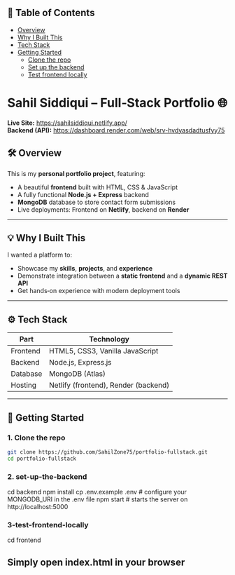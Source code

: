 ## 📑 Table of Contents
- [Overview](#overview)
- [Why I Built This](#why-i-built-this)
- [Tech Stack](#tech-stack)
- [Getting Started](#getting-started)
  - [Clone the repo](#1-clone-the-repo)
  - [Set up the backend](#2-set-up-the-backend)
  - [Test frontend locally](#3-test-frontend-locally)



# Sahil Siddiqui – Full‑Stack Portfolio 🌐

**Live Site:** https://sahilsiddiqui.netlify.app/  
**Backend (API):** https://dashboard.render.com/web/srv-hvdyasdadtusfyy75

## 🛠️ Overview

This is my **personal portfolio project**, featuring:

- A beautiful **frontend** built with HTML, CSS & JavaScript  
- A fully functional **Node.js + Express** backend  
- **MongoDB** database to store contact form submissions  
- Live deployments: Frontend on **Netlify**, backend on **Render**

---

## 💡 Why I Built This

I wanted a platform to:
- Showcase my **skills**, **projects**, and **experience**
- Demonstrate integration between a **static frontend** and a **dynamic REST API**
- Get hands‑on experience with modern deployment tools

---

## ⚙️ Tech Stack

| Part       | Technology                             |
|------------|----------------------------------------|
| Frontend   | HTML5, CSS3, Vanilla JavaScript        |
| Backend    | Node.js, Express.js                    |
| Database   | MongoDB (Atlas)                        |
| Hosting    | Netlify (frontend), Render (backend)  |

---

## 🚀 Getting Started

### 1. Clone the repo
```bash
git clone https://github.com/SahilZone75/portfolio-fullstack.git
cd portfolio-fullstack


```
### 2. set-up-the-backend
cd backend
npm install
cp .env.example .env   # configure your MONGODB_URI in the .env file
npm start              # starts the server on http://localhost:5000



### 3-test-frontend-locally
cd frontend
## Simply open index.html in your browser
